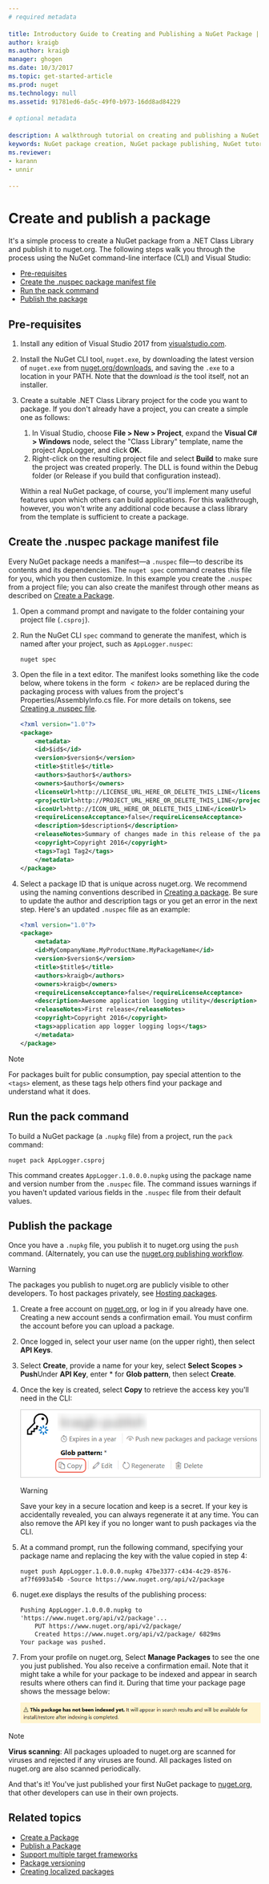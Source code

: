 ```yaml
---
# required metadata

title: Introductory Guide to Creating and Publishing a NuGet Package | Microsoft Docs
author: kraigb
ms.author: kraigb
manager: ghogen
ms.date: 10/3/2017
ms.topic: get-started-article
ms.prod: nuget
ms.technology: null
ms.assetid: 91781ed6-da5c-49f0-b973-16dd8ad84229

# optional metadata

description: A walkthrough tutorial on creating and publishing a NuGet package using both the nuget.exe command-line interface and Visual Studio.
keywords: NuGet package creation, NuGet package publishing, NuGet tutorial
ms.reviewer:
- karann
- unnir

---
```


# Create and publish a package

It's a simple process to create a NuGet package from a .NET Class Library and publish it to nuget.org. The following steps walk you through the process using the NuGet command-line interface (CLI) and Visual Studio:

- [Pre-requisites](#install-pre-requisites)
- [Create the .nuspec package manifest file](#create-the-nuspec-package-manifest-file)
- [Run the pack command](#run-the-pack-command)
- [Publish the package](#publish-the-package)

## Pre-requisites

1. Install any edition of Visual Studio 2017 from [visualstudio.com](https://www.visualstudio.com/).

1. Install the NuGet CLI tool, `nuget.exe`, by downloading the latest version of `nuget.exe` from [nuget.org/downloads](https://nuget.org/downloads), and saving the `.exe` to a location in your PATH. Note that the download *is* the tool itself, not an installer.

1. Create a suitable .NET Class Library project for the code you want to package. If you don't already have a project, you can create a simple one as follows:
    1. In Visual Studio, choose **File > New > Project**, expand the **Visual C# > Windows** node, select the "Class Library" template, name the project AppLogger, and click **OK**.
    1. Right-click on the resulting project file and select **Build** to make sure the project was created properly. The DLL is found within the Debug folder (or Release if you build that configuration instead).

    Within a real NuGet package, of course, you'll implement many useful features upon which others can build applications. For this walkthrough, however, you won't write any additional code because a class library from the template is sufficient to create a package.

## Create the .nuspec package manifest file

Every NuGet package needs a manifest&mdash;a `.nuspec` file&mdash;to describe its contents and its dependencies. The `nuget spec` command creates this file for you, which you then customize. In this example you create the `.nuspec` from a project file; you can also create the manifest through other means as described on [Create a Package](../create-packages/creating-a-package.md).

1. Open a command prompt and navigate to the folder containing your project file (`.csproj`).

1. Run the NuGet CLI `spec` command to generate the manifest, which is named after your project, such as `AppLogger.nuspec`:

    ```
    nuget spec
    ```

1. Open the file in a text editor. The manifest looks something like the code below, where tokens in the form *$`<token>`$* are be replaced during the packaging process with values from the project's Properties/AssemblyInfo.cs file. For more details on tokens, see [Creating a .nuspec file](../create-packages/creating-a-package.md#creating-the-nuspec-file).

    ```xml
    <?xml version="1.0"?>
    <package>
        <metadata>
        <id>$id$</id>
        <version>$version$</version>
        <title>$title$</title>
        <authors>$author$</authors>
        <owners>$author$</owners>
        <licenseUrl>http://LICENSE_URL_HERE_OR_DELETE_THIS_LINE</licenseUrl>
        <projectUrl>http://PROJECT_URL_HERE_OR_DELETE_THIS_LINE</projectUrl>
        <iconUrl>http://ICON_URL_HERE_OR_DELETE_THIS_LINE</iconUrl>
        <requireLicenseAcceptance>false</requireLicenseAcceptance>
        <description>$description$</description>
        <releaseNotes>Summary of changes made in this release of the package.</releaseNotes>
        <copyright>Copyright 2016</copyright>
        <tags>Tag1 Tag2</tags>
        </metadata>
    </package>
    ```

1. Select a package ID that is unique across nuget.org. We recommend using the naming conventions described in [Creating a package](../create-packages/creating-a-package.md#choosing-a-unique-package-identifier-and-setting-the-version-number). Be sure to update the author and description tags or you get an error in the next step. Here's an updated `.nuspec` file as an example:

    ```xml
    <?xml version="1.0"?>
    <package>
        <metadata>
        <id>MyCompanyName.MyProductName.MyPackageName</id>
        <version>$version$</version>
        <title>$title$</title>
        <authors>kraigb</authors>
        <owners>kraigb</owners>
        <requireLicenseAcceptance>false</requireLicenseAcceptance>
        <description>Awesome application logging utility</description>
        <releaseNotes>First release</releaseNotes>
        <copyright>Copyright 2016</copyright>
        <tags>application app logger logging logs</tags>
        </metadata>
    </package>
    ```

> [!Note]
> For packages built for public consumption, pay special attention to the `<tags>` element, as these tags help others find your package and understand what it does.

## Run the pack command

To build a NuGet package (a `.nupkg` file) from a project, run the `pack` command:

```
nuget pack AppLogger.csproj
```

This command creates `AppLogger.1.0.0.0.nupkg` using the package name and version number from the `.nuspec` file. The command issues warnings if you haven't updated various fields in the `.nuspec` file from their default values.

## Publish the package

Once you have a `.nupkg` file, you publish it to nuget.org using the `push` command. (Alternately, you can use the [nuget.org publishing workflow](../create-packages/publish-a-package.md#publish-to-nugetorg).

> [!Warning]
> The packages you publish to nuget.org are publicly visible to other developers. To host packages privately, see [Hosting packages](../hosting-packages/overview.md).


1. Create a free account on [nuget.org](https://www.nuget.org/users/account/LogOn?returnUrl=%2F), or log in if you already have one. Creating a new account sends a confirmation email. You must confirm the account before you can upload a package.

1. Once logged in, select your user name (on the upper right), then select **API Keys**.

1. Select **Create**, provide a name for your key, select **Select Scopes > Push**Under **API Key**, enter * for **Glob pattern**, then select **Create**.

1. Once the key is created, select **Copy** to retrieve the access key you'll need in the CLI:

    ![Copying the API key to the clipboard](media/QS_Create-02-APIKey.png)

    > [!Warning]
    > Save your key in a secure location and keep is a secret. If your key is accidentally revealed, you can always regenerate it at any time. You can also remove the API key if you no longer want to push packages via the CLI.

1. At a command prompt, run the following command, specifying your package name and replacing the key with the value copied in step 4:

    ```
    nuget push AppLogger.1.0.0.0.nupkg 47be3377-c434-4c29-8576-af7f6993a54b -Source https://www.nuget.org/api/v2/package
    ```
    
1. nuget.exe displays the results of the publishing process:

    ```
    Pushing AppLogger.1.0.0.0.nupkg to 'https://www.nuget.org/api/v2/package'...
        PUT https://www.nuget.org/api/v2/package/
        Created https://www.nuget.org/api/v2/package/ 6829ms
    Your package was pushed. 
    ```

1. From your profile on nuget.org, Select **Manage Packages** to see the one you just published. You also receive a confirmation email. Note that it might take a while for your package to be indexed and appear in search results where others can find it. During that time your package page shows the message below:

    ![This package has not been indexed yet. It will appear in search results and will be available for install/restore after indexing is complete.](media/QS_Create-03-NotIndexed.png)

> [!Note]
> **Virus scanning**: All packages uploaded to nuget.org are scanned for viruses and rejected if any viruses are found. All packages listed on nuget.org are also scanned periodically.

And that's it! You've just published your first NuGet package to [nuget.org](https://www.nuget.org/), that other developers can use in their own projects.

## Related topics

- [Create a Package](../create-packages/creating-a-package.md)
- [Publish a Package](../create-packages/publish-a-package.md)
- [Support multiple target frameworks](../create-packages/supporting-multiple-target-frameworks.md)
- [Package versioning](../reference/package-versioning.md)
- [Creating localized packages](../create-packages/creating-localized-packages.md)
